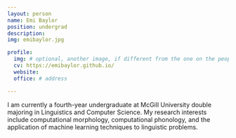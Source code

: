 ```yaml
---
layout: person
name: Emi Baylor
position: undergrad
description:
img: emibaylor.jpg

profile:
  img: # optional, another image, if different from the one on the people page
  cv: https://emibaylor.github.io/
  website:
  office: # address

---
```


I am currently a fourth-year undergraduate at McGill University double majoring in Linguistics and Computer Science. My research interests include computational morphology, computational phonology, and the application of machine learning techniques to linguistic problems.
